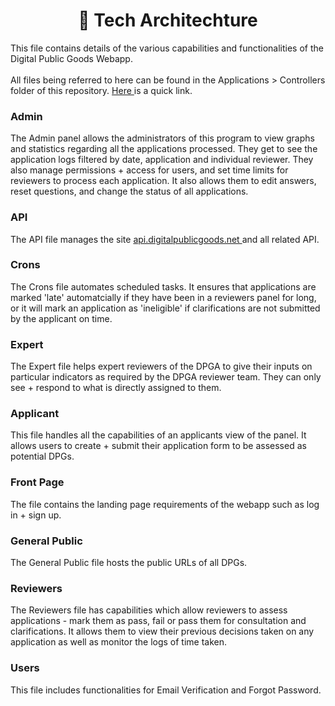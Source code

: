 <h1 align="center"> 🎯 Tech Architechture </h1> 
This file contains details of the various capabilities and functionalities of the Digital Public Goods Webapp. 
<br><br> All files being referred to here can be found in the Applications > Controllers folder of this repository. <a href="https://github.com/DPGAlliance/publicgoods-review-webapp/tree/main/application/controllers"> Here </a> is a quick link. 
<br>
<h3> Admin </h3> 

The Admin panel allows the administrators of this program to view graphs and statistics regarding all the applications processed. They get to see the application logs filtered by date, application and individual reviewer. They also manage permissions + access for users, and set time limits for reviewers to process each application. It also allows them to edit answers, reset questions, and change the status of all applications. 
<br>
<h3> API  </h3> 

The API file manages the site <a href="api.digitalpublicgoods.net"> api.digitalpublicgoods.net </a> and all related API. 
<br>
<h3> Crons </h3> 

The Crons file automates scheduled tasks. It ensures that applications are marked 'late' automatcially if they have been in a reviewers panel for long, or it will mark an application as 'ineligible' if clarifications are not submitted by the applicant on time. 
<br>
<h3> Expert  </h3> 

The Expert file helps expert reviewers of the DPGA to give their inputs on particular indicators as required by the DPGA reviewer team. They can only see + respond to what is directly assigned to them. 
<br>
<h3> Applicant </h3> 

This file handles all the capabilities of an applicants view of the panel. It allows users to create + submit their application form to be assessed as potential DPGs. 
<br>
<h3> Front Page </h3> 

The file contains the landing page requirements of the webapp such as log in + sign up. 
<br>
<h3> General Public </h3> 


The General Public file hosts the public URLs of all DPGs. <br>
<h3> Reviewers </h3> 

The Reviewers file has capabilities which allow reviewers to assess applications - mark them as pass, fail or pass them for consultation and clarifications. It allows them to view their previous decisions taken on any application as well as monitor the logs of time taken. 
<br>
<h3> Users </h3> 

This file includes functionalities for Email Verification and Forgot Password. 

